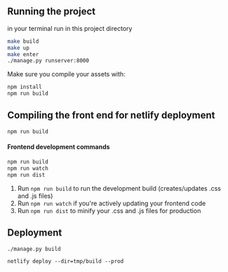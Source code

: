 ## Running the project
in your terminal run in this project directory

```bash
make build
make up
make enter
./manage.py runserver:8000
```

Make sure you compile your assets with:
```bash
npm install
npm run build
```

## Compiling the front end for netlify deployment
`npm run build`

#### Frontend development commands
```bash
npm run build
npm run watch
npm run dist
```

1. Run `npm run build` to run the development build (creates/updates .css and .js files)
2. Run `npm run watch` if you're actively updating your frontend code
3. Run `npm run dist` to minify your .css and .js files for production

## Deployment
`./manage.py build`

`netlify deploy --dir=tmp/build --prod`
